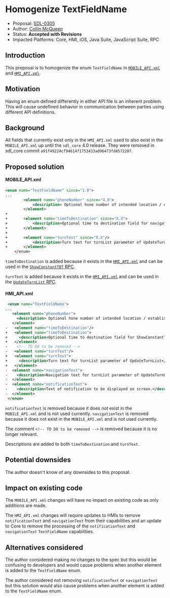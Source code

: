# Homogenize TextFieldName

* Proposal: [SDL-0305](0305-homogenize-textfieldname.md)
* Author: [Collin McQueen](https://github.com/iCollin)
* Status: **Accepted with Revisions**
* Impacted Platforms: Core, HMI, iOS, Java Suite, JavaScript Suite, RPC

## Introduction

This proposal is to homogenize the enum `TextFieldName` in [`MOBILE_API.xml`](https://github.com/smartdevicelink/rpc_spec/blob/RPC-Generator/MOBILE_API.xml#L753) and [`HMI_API.xml`](https://github.com/smartdevicelink/sdl_core/blob/6.1.1/src/components/interfaces/HMI_API.xml#L539).

## Motivation

Having an enum defined differently in either API file is an inherent problem. This will cause undefined behavior in communication between parties using different API definitions.

## Background

All fields that currently exist only in the `HMI_API.xml` used to also exist in the `MOBILE_API.xml` up until the `sdl_core` 4.0 release. They were removed in sdl_core commit `a91f49224cf94614f1753433ad96473fd4572207`.

## Proposed solution

#### MOBILE_API.xml

```xml
<enum name="TextFieldName" since="1.0">
...
        <element name="phoneNumber" since="4.0">
            <description> Optional hone number of intended location / establishment (if applicable) for SendLocation.</description>
        </element>
+
+       <element name="timeToDestination" since="X.X">
+           <description>Optional time to destination field for navigationTexts parameter in ShowConstantTBT</description>
+       </element>
+
+       <element name="turnText" since="X.X"/>
+           <description>Turn text for turnList parameter of UpdateTurnList</description>
+       </element>
    </enum>
```

`timeToDestination` is added because it exists in the [`HMI_API.xml`](https://github.com/smartdevicelink/sdl_core/blob/6.1.1/src/components/interfaces/HMI_API.xml#L627) and can be used in the [`ShowConstantTBT` RPC](https://smartdevicelink.com/en/docs/hmi/master/navigation/showconstanttbt/).

`turnText` is added because it exists in the [`HMI_API.xml`](https://github.com/smartdevicelink/sdl_core/blob/6.1.1/src/components/interfaces/HMI_API.xml#L629) and can be used in the [`UpdateTurnList` RPC](https://smartdevicelink.com/en/docs/hmi/master/navigation/updateturnlist/).

#### HMI_API.xml

```xml
 <enum name="TextFieldName">
...
   <element name="phoneNumber">
     <description> Optional hone number of intended location / establishment (if applicable) for SendLocation.</description>
   </element>
-   <element name="timeToDestination"/>
+   <element name="timeToDestination">
+     <description>Optional time to destination field for ShowConstantTBT</description>
+   </element>
-    <!-- TO DO to be removed -->
-   <element name="turnText"/>
+   <element name="turnText">
+     <description>Turn text for turnList parameter of UpdateTurnList</description>
+   </element>
-  <element name="navigationText">
-    <description>Navigation text for turnList parameter of UpdateTurnList</description>
-  </element>
-  <element name="notificationText">
-    <description>Text of notification to be displayed on screen.</description>
-  </element>
 </enum>
```

`notificationText` is removed because it does not exist in the `MOBILE_API.xml` and is not used currently.
`navigationText` is removed because it does not exist in the `MOBILE_API.xml` and is not used currently.

The comment `<!-- TO DO to be removed -->` is removed because it is no longer relevant.

Descriptions are added to both `timeToDestination` and `turnText`.

## Potential downsides

The author doesn't know of any downsides to this proposal.

## Impact on existing code

The `MOBILE_API.xml` changes will have no impact on existing code as only additions are made.

The `HMI_API.xml` changes will require updates to HMIs to remove `notificationText` and `navigationText` from their capabilities and an update to Core to remove the processing of the `notificationText` and `navigationText` `TextFieldName` capabilities.

## Alternatives considered

The author considered making no changes to the spec but this would be confusing to developers and would cause problems when another element is added to the `TextFieldName` enum.

The author considered not removing `notificationText` or `navigationText` but this solution would also cause problems when another element is added to the `TextFieldName` enum.
